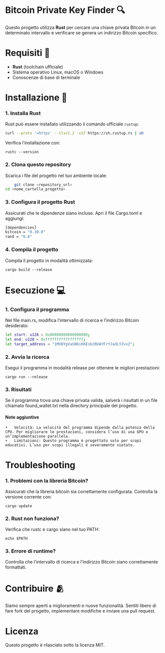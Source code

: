 # Bitcoin Private Key Finder 🔍

Questo progetto utilizza **Rust** per cercare una chiave privata Bitcoin in un determinato intervallo e verificare se genera un indirizzo Bitcoin specifico.

# Requisiti 📝

- **Rust** (toolchain ufficiale)
- Sistema operativo Linux, macOS o Windows
- Conoscenze di base di terminale

# Installazione 💽

### 1. Installa Rust
Rust può essere installato utilizzando il comando ufficiale `rustup`:

```bash
curl --proto '=https' --tlsv1.2 -sSf https://sh.rustup.rs | sh
```
Verifica l’installazione con:

```rustc --version```

### 2. Clona questo repository

Scarica i file del progetto nel tuo ambiente locale:

```bash
	git clone <repository_url> 
cd <nome_cartella_progetto>
```

### 3. Configura il progetto Rust

Assicurati che le dipendenze siano incluse. Apri il file Cargo.toml e aggiungi:

```bash
[dependencies]
bitcoin = "0.30.0"
rand = "0.8"
```

### 4. Compila il progetto

Compila il progetto in modalità ottimizzata:

```cargo build --release```

# Esecuzione 💻

### 1. Configura il programma

Nel file main.rs, modifica l’intervallo di ricerca e l’indirizzo Bitcoin desiderato:

```bash
let start: u128 = 0x80000000000000000;
let end: u128 = 0xfffffffffffffffff;
let target_address = "1MVDYgVaSN6iKKEsbzRUAYFrYJadLYZvvZ";
```

### 2. Avvia la ricerca

Esegui il programma in modalità release per ottenere le migliori prestazioni:

```cargo run --release```

### 3. Risultati

Se il programma trova una chiave privata valida, salverà i risultati in un file chiamato found_wallet.txt nella directory principale del progetto.

#### Note aggiuntive
	•	Velocità: La velocità del programma dipende dalla potenza della CPU. Per migliorare le prestazioni, considera l’uso di una GPU o un’implementazione parallela.
	•	Limitazioni: Questo programma è progettato solo per scopi educativi. L’uso per scopi illegali è severamente vietato.

# Troubleshooting 
### 1.	Problemi con la libreria Bitcoin?
Assicurati che la libreria bitcoin sia correttamente configurata. Controlla la versione corrente con:

```cargo update```


### 2.	Rust non funziona?
Verifica che rustc e cargo siano nel tuo PATH:

```echo $PATH```


### 3.	Errore di runtime?
Controlla che l’intervallo di ricerca e l’indirizzo Bitcoin siano correttamente formattati.

# Contribuire 🫂

Siamo sempre aperti a miglioramenti e nuove funzionalità. Sentiti libero di fare fork del progetto, implementare modifiche e inviare una pull request.

# Licenza 

Questo progetto è rilasciato sotto la licenza MIT.

